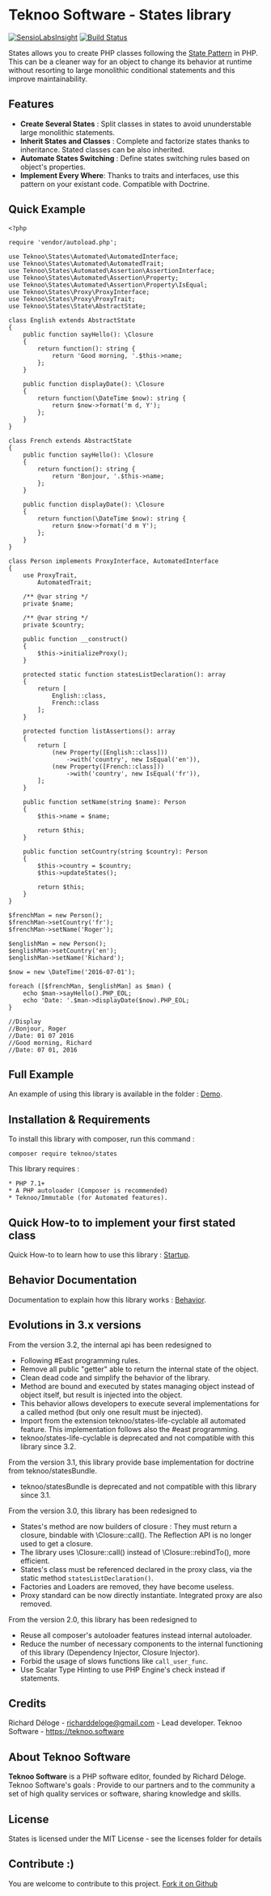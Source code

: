 Teknoo Software - States library
================================

[![SensioLabsInsight](https://insight.sensiolabs.com/projects/119ff38f-0b64-4100-8e1f-ff55d7be857a/mini.png)](https://insight.sensiolabs.com/projects/119ff38f-0b64-4100-8e1f-ff55d7be857a) [![Build Status](https://travis-ci.org/TeknooSoftware/states.svg?branch=next)](https://travis-ci.org/TeknooSoftware/states)

States allows you to create PHP classes following the [State Pattern](http://en.wikipedia.org/wiki/State_pattern) in PHP. 
This can be a cleaner way for an object to change its behavior at runtime without resorting to large monolithic conditional statements and this improve maintainability.

Features
--------

* **Create Several States** : Split classes in states to avoid ununderstable large monolithic statements.
* **Inherit States and Classes** : Complete and factorize states thanks to inheritance. Stated classes can be also inherited.
* **Automate States Switching** : Define states switching rules based on object's properties.
* **Implement Every Where**: Thanks to traits and interfaces, use this pattern on your existant code. Compatible with Doctrine.

Quick Example
-------------
    <?php

    require 'vendor/autoload.php';

    use Teknoo\States\Automated\AutomatedInterface;
    use Teknoo\States\Automated\AutomatedTrait;
    use Teknoo\States\Automated\Assertion\AssertionInterface;
    use Teknoo\States\Automated\Assertion\Property;
    use Teknoo\States\Automated\Assertion\Property\IsEqual;
    use Teknoo\States\Proxy\ProxyInterface;
    use Teknoo\States\Proxy\ProxyTrait;
    use Teknoo\States\State\AbstractState;

    class English extends AbstractState
    {
        public function sayHello(): \Closure
        {
            return function(): string {
                return 'Good morning, '.$this->name;
            };
        }

        public function displayDate(): \Closure
        {
            return function(\DateTime $now): string {
                return $now->format('m d, Y');
            };
        }
    }

    class French extends AbstractState
    {
        public function sayHello(): \Closure
        {
            return function(): string {
                return 'Bonjour, '.$this->name;
            };
        }

        public function displayDate(): \Closure
        {
            return function(\DateTime $now): string {
                return $now->format('d m Y');
            };
        }
    }

    class Person implements ProxyInterface, AutomatedInterface
    {
        use ProxyTrait,
            AutomatedTrait;

        /** @var string */
        private $name;

        /** @var string */
        private $country;

        public function __construct()
        {
            $this->initializeProxy();
        }

        protected static function statesListDeclaration(): array
        {
            return [
                English::class,
                French::class
            ];
        }

        protected function listAssertions(): array
        {
            return [
                (new Property([English::class]))
                    ->with('country', new IsEqual('en')),
                (new Property([French::class]))
                    ->with('country', new IsEqual('fr')),
            ];
        }

        public function setName(string $name): Person
        {
            $this->name = $name;

            return $this;
        }

        public function setCountry(string $country): Person
        {
            $this->country = $country;
            $this->updateStates();

            return $this;
        }
    }

    $frenchMan = new Person();
    $frenchMan->setCountry('fr');
    $frenchMan->setName('Roger');

    $englishMan = new Person();
    $englishMan->setCountry('en');
    $englishMan->setName('Richard');

    $now = new \DateTime('2016-07-01');

    foreach ([$frenchMan, $englishMan] as $man) {
        echo $man->sayHello().PHP_EOL;
        echo 'Date: '.$man->displayDate($now).PHP_EOL;
    }

    //Display
    //Bonjour, Roger
    //Date: 01 07 2016
    //Good morning, Richard
    //Date: 07 01, 2016
 
Full Example
------------
An example of using this library is available in the folder : [Demo](demo/demo_article.php).

Installation & Requirements
---------------------------
To install this library with composer, run this command :

    composer require teknoo/states

This library requires :

    * PHP 7.1+
    * A PHP autoloader (Composer is recommended)
    * Teknoo/Immutable (for Automated features).
    
Quick How-to to implement your first stated class
-------------------------------------------------
Quick How-to to learn how to use this library : [Startup](docs/howto/quick-startup.md).

Behavior Documentation
----------------------
Documentation to explain how this library works : [Behavior](docs/howto/behavior.md).

Evolutions in 3.x versions
--------------------------

From the version 3.2, the internal api has been redesigned to
* Following #East programming rules.
* Remove all public "getter" able to return the internal state of the object.
* Clean dead code and simplify the behavior of the library.
* Method are bound and executed by states managing object instead of object itself, but result is injected into the object.
* This behavior allows developers to execute several implementations for a called method (but only one result must be injected).
* Import from the extension teknoo/states-life-cyclable all automated feature. This implementation follows also the #east programming.
* teknoo/states-life-cyclable is deprecated and not compatible with this library since 3.2.

From the version 3.1, this library provide base implementation for doctrine from teknoo/statesBundle.
* teknoo/statesBundle is deprecated and not compatible with this library since 3.1.

From the version 3.0, this library has been redesigned to
* States's method are now builders of closure : They must return a closure, bindable with \Closure::call(). 
  The Reflection API is no longer used to get a closure.
* The library uses \Closure::call() instead of \Closure::rebindTo(), more efficient.  
* States's class must be referenced declared in the proxy class, via the static method `statesListDeclaration()`.
* Factories and Loaders are removed, they have become useless.
* Proxy standard can be now directly instantiate. Integrated proxy are also removed.

From the version 2.0, this library has been redesigned to 
* Reuse all composer's autoloader features instead internal autoloader.
* Reduce the number of necessary components to the internal functioning of this library (Dependency Injector, Closure Injector). 
* Forbid the usage of slows functions like `call_user_func`.
* Use Scalar Type Hinting to use PHP Engine's check instead if statements.

Credits
-------
Richard Déloge - <richarddeloge@gmail.com> - Lead developer.
Teknoo Software - <https://teknoo.software>

About Teknoo Software
---------------------
**Teknoo Software** is a PHP software editor, founded by Richard Déloge. 
Teknoo Software's goals : Provide to our partners and to the community a set of high quality services or software,
 sharing knowledge and skills.

License
-------
States is licensed under the MIT License - see the licenses folder for details

Contribute :)
-------------

You are welcome to contribute to this project. [Fork it on Github](CONTRIBUTING.md)

